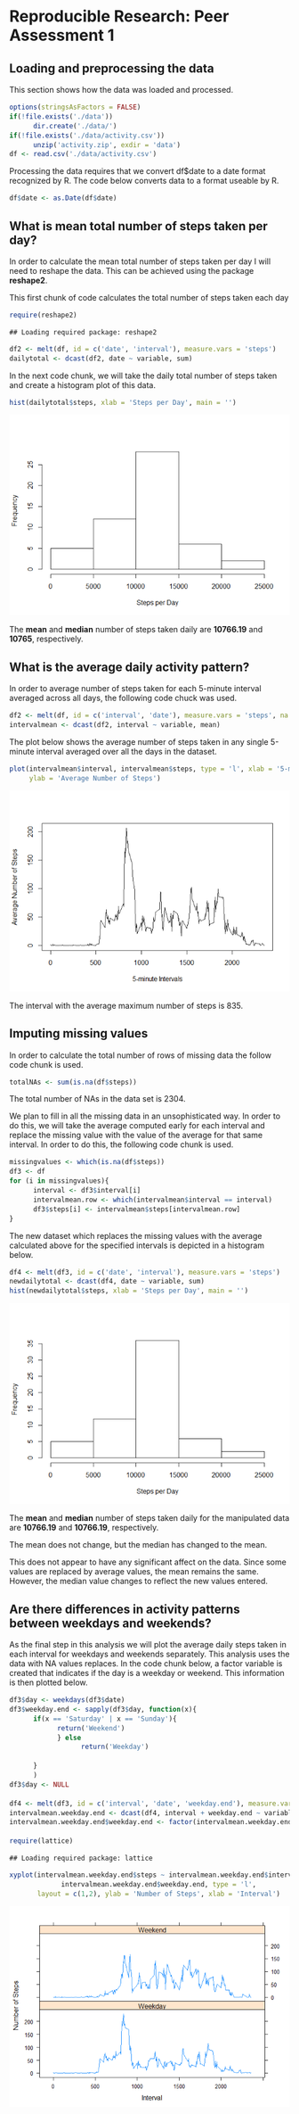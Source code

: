 # Reproducible Research: Peer Assessment 1


## Loading and preprocessing the data

This section shows how the data was loaded and processed.


```r
options(stringsAsFactors = FALSE)
if(!file.exists('./data'))  
      dir.create('./data/')
if(!file.exists('./data/activity.csv'))
      unzip('activity.zip', exdir = 'data')
df <- read.csv('./data/activity.csv')
```

Processing the data requires that we convert df$date to a date format recognized by R.  The  code below converts data to a format useable by R.


```r
df$date <- as.Date(df$date)
```

## What is mean total number of steps taken per day?

In order to calculate the mean total number of steps taken per day I will need to reshape the data.  This can be achieved using the package **reshape2**.


This first chunk of code calculates the total number of steps taken each day

```r
require(reshape2)
```

```
## Loading required package: reshape2
```

```r
df2 <- melt(df, id = c('date', 'interval'), measure.vars = 'steps')
dailytotal <- dcast(df2, date ~ variable, sum)
```

In the next code chunk, we will take the daily total number of steps taken and create a histogram plot of this data.

```r
hist(dailytotal$steps, xlab = 'Steps per Day', main = '')
```

![plot of chunk unnamed-chunk-4](PA1_template_files/figure-html/unnamed-chunk-4.png) 

The **mean** and **median** number of steps taken daily are **10766.19** and **10765**, respectively.

## What is the average daily activity pattern?

In order to average number of steps taken for each 5-minute interval averaged across all days, the following code chuck was used.

```r
df2 <- melt(df, id = c('interval', 'date'), measure.vars = 'steps', na.rm = TRUE)
intervalmean <- dcast(df2, interval ~ variable, mean)
```

The plot below shows the average number of steps taken in any single 5-minute interval averaged over all the days in the dataset.


```r
plot(intervalmean$interval, intervalmean$steps, type = 'l', xlab = '5-minute Intervals', 
     ylab = 'Average Number of Steps')
```

![plot of chunk unnamed-chunk-6](PA1_template_files/figure-html/unnamed-chunk-6.png) 



The interval with the average maximum number of steps is 835.

## Imputing missing values

In order to calculate the total number of rows of missing data the follow code chunk is used.

```r
totalNAs <- sum(is.na(df$steps))
```
The total number of NAs in the data set is 2304.

We plan to fill in all the missing data in an unsophisticated way.  In order to do this, we will take the average computed early for each interval and replace the missing value with the value of the average for that same interval.  In order to do this, the following code chunk is used.

```r
missingvalues <- which(is.na(df$steps))
df3 <- df
for (i in missingvalues){
      interval <- df3$interval[i]
      intervalmean.row <- which(intervalmean$interval == interval)
      df3$steps[i] <- intervalmean$steps[intervalmean.row]
}
```

The new dataset which replaces the missing values with the average calculated above for the specified intervals is depicted in a histogram below.

```r
df4 <- melt(df3, id = c('date', 'interval'), measure.vars = 'steps')
newdailytotal <- dcast(df4, date ~ variable, sum)
hist(newdailytotal$steps, xlab = 'Steps per Day', main = '')
```

![plot of chunk unnamed-chunk-10](PA1_template_files/figure-html/unnamed-chunk-10.png) 

The **mean** and **median** number of steps taken daily for the manipulated data are **10766.19** and **10766.19**, respectively.

The mean does not change, but the median has changed to the mean.

This does not appear to have any significant affect on the data.  Since some values are replaced by average values, the mean remains the same.  However, the median value changes to reflect the new values entered.


## Are there differences in activity patterns between weekdays and weekends?

As the final step in this analysis we will plot the average daily steps taken in each interval for weekdays and weekends separately.  This analysis uses the data with NA values replaces.  In the code chunk below, a factor variable is created that indicates if the day is a weekday or weekend.  This information is then plotted below.



```r
df3$day <- weekdays(df3$date)
df3$weekday.end <- sapply(df3$day, function(x){
      if(x == 'Saturday' | x == 'Sunday'){
            return('Weekend')
            } else
                  return('Weekday')
      
      }
      )
df3$day <- NULL

df4 <- melt(df3, id = c('interval', 'date', 'weekday.end'), measure.vars = 'steps', na.rm = TRUE)
intervalmean.weekday.end <- dcast(df4, interval + weekday.end ~ variable, mean)
intervalmean.weekday.end$weekday.end <- factor(intervalmean.weekday.end$weekday.end)

require(lattice)
```

```
## Loading required package: lattice
```

```r
xyplot(intervalmean.weekday.end$steps ~ intervalmean.weekday.end$interval | 
             intervalmean.weekday.end$weekday.end, type = 'l', 
       layout = c(1,2), ylab = 'Number of Steps', xlab = 'Interval')
```

![plot of chunk unnamed-chunk-11](PA1_template_files/figure-html/unnamed-chunk-11.png) 
